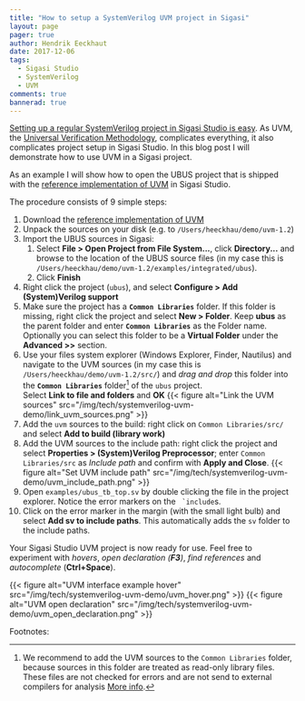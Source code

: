 ```yaml
---
title: "How to setup a SystemVerilog UVM project in Sigasi"
layout: page
pager: true
author: Hendrik Eeckhaut
date: 2017-12-06
tags: 
  - Sigasi Studio
  - SystemVerilog
  - UVM
comments: true
bannerad: true
---
```


[Setting up a regular SystemVerilog project in Sigasi Studio is easy](/tech/systemverilog-project-demo). As UVM, the [Universal Verification Methodology](https://en.wikipedia.org/wiki/Universal_Verification_Methodology), complicates everything, it also complicates project setup in Sigasi Studio. In this blog post I will demonstrate how to use UVM in a Sigasi project.

As an example I will show how to open the UBUS project that is shipped with the [reference implementation of UVM](http://www.accellera.org/downloads/standards/uvm) in Sigasi Studio.

The procedure consists of 9 simple steps:

1. Download the [reference implementation of UVM](http://www.accellera.org/images/downloads/standards/uvm/uvm-1.2.tar.gz)
1. Unpack the sources on your disk (e.g. to `/Users/heeckhau/demo/uvm-1.2`)
1. Import the UBUS sources in Sigasi:
    1. Select **File > Open Project from File System...**, click **Directory...** and browse to the location of the UBUS source files (in my case this is `/Users/heeckhau/demo/uvm-1.2/examples/integrated/ubus`).
    1. Click **Finish**
1. Right click the project (`ubus`), and select **Configure > Add (System)Verilog support**
1. Make sure the project has a **`Common Libraries`** folder. If this folder is missing, right click the project and select **New > Folder**. Keep **ubus** as the parent folder and enter **`Common Libraries`** as the Folder name. Optionally you can select this folder to be a **Virtual Folder** under the **Advanced >>** section.
1. Use your files system explorer (Windows Explorer, Finder, Nautilus) and navigate to the UVM sources (in my case this is `/Users/heeckhau/demo/uvm-1.2/src/`) and *drag and drop* this folder into the **`Common Libraries`** folder[^commonLibraries] of the `ubus` project.  
  Select **Link to file and folders** and **OK**
  {{< figure alt="Link the UVM sources" src="/img/tech/systemverilog-uvm-demo/link_uvm_sources.png" >}}
1. Add the `uvm` sources to the build: right click on `Common Libraries/src/` and select **Add to build (library work)**  
1. Add the UVM sources to the include path: right click the project and select **Properties > (System)Verilog Preprocessor**; enter `Common Libraries/src` as *Include path* and confirm with **Apply and Close**.
  {{< figure alt="Set UVM include path" src="/img/tech/systemverilog-uvm-demo/uvm_include_path.png" >}}
1. Open `examples/ubus_tb_top.sv` by double clicking the file in the project explorer. Notice the error markers on the `` `include``s.
1. Click on the error marker in the margin (with the small light bulb) and select **Add sv to include paths**. This automatically adds the `sv` folder to the include paths.

Your Sigasi Studio UVM project is now ready for use. Feel free to experiment with *hovers*, *open declaration (**F3**)*, *find references* and *autocomplete* (**Ctrl+Space**).

{{< figure alt="UVM interface example hover" src="/img/tech/systemverilog-uvm-demo/uvm_hover.png" >}}
{{< figure alt="UVM open declaration" src="/img/tech/systemverilog-uvm-demo/uvm_open_declaration.png" >}}


Footnotes:
[^commonLibraries]: We recommend to add the UVM sources to the `Common Libraries` folder, because sources in this folder are treated as read-only library files. These files are not checked for errors and are not send to external compilers for analysis [More info](/manual/libraries#common-libraries).
